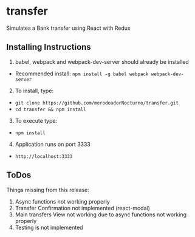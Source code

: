 transfer
==========
Simulates a Bank transfer using React with Redux

## Installing Instructions
1. babel, webpack and webpack-dev-server should already be installed
* Recommended install: ``` npm install -g babel webpack webpack-dev-server ```
2. To install, type:
* ``` git clone https://github.com/merodeadorNocturno/transfer.git ```
* ``` cd transfer && npm install ```
3. To execute type:
* ``` npm install ```
4. Application runs on port 3333
* ``` http://localhost:3333 ```


ToDos
----
Things missing from this release:

1. Async functions not working properly
2. Transfer Confirmation not implemented (react-modal)
3. Main transfers View not working due to async functions not working properly
4. Testing is not implemented

